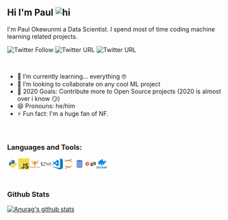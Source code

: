 ## Hi I'm Paul <img src="https://user-images.githubusercontent.com/1303154/88677602-1635ba80-d120-11ea-84d8-d263ba5fc3c0.gif" width="28px" alt="hi">

I'm Paul Okewunmi a Data Scientist. I spend most of time coding machine learning related projects.


![Twitter Follow](https://img.shields.io/twitter/follow/paul_okewunmi?color=1DA1F2&logo=twitter&style=for-the-badge)
![Twitter URL](https://img.shields.io/twitter/url?color=red&label=BLOG&logo=hashnode&style=for-the-badge&url=https%3A%2F%2Fpaulokewunmi.hashnode.dev%2F)
![Twitter URL](https://img.shields.io/twitter/url?color=0077B5&label=LinkedIn&logo=Linkedin&style=for-the-badge&url=https%3A%2F%2Fwww.linkedin.com%2Fin%2Fpaul-okewunmi-a24526171)


</br>

- 🌱 I’m currently learning... everything :nerd_face:
- 👯 I’m looking to collaborate on any cool ML project  
- 🥅 2020 Goals: Contribute more to Open Source projects (2020 is almost over i know :smirk:)
- 😄 Pronouns: he/him
- ⚡ Fun fact: I'm a huge fan of NF.




<br />

### Languages and Tools:

<img align="left" alt="Python" width="26px" src="https://raw.githubusercontent.com/github/explore/80688e429a7d4ef2fca1e82350fe8e3517d3494d/topics/python/python.png" />
<img align="left" alt="JavaScript" width="26px" src="https://raw.githubusercontent.com/github/explore/80688e429a7d4ef2fca1e82350fe8e3517d3494d/topics/javascript/javascript.png" />
<img align="left" alt="Tensorflow" width="26px" src="https://raw.githubusercontent.com/github/explore/80688e429a7d4ef2fca1e82350fe8e3517d3494d/topics/tensorflow/tensorflow.png" />
<img align="left" alt="Flask" width="26px" src="https://raw.githubusercontent.com/github/explore/80688e429a7d4ef2fca1e82350fe8e3517d3494d/topics/flask/flask.png" />
<img align="left" alt="Visual Studio Code" width="26px" src="https://raw.githubusercontent.com/github/explore/80688e429a7d4ef2fca1e82350fe8e3517d3494d/topics/visual-studio-code/visual-studio-code.png" />
<img align="left" alt="Jupyter notebook" width="26px" src="https://raw.githubusercontent.com/github/explore/80688e429a7d4ef2fca1e82350fe8e3517d3494d/topics/jupyter-notebook/jupyter-notebook.png" />
<img align="left" alt="SQL" width="26px" src="https://raw.githubusercontent.com/github/explore/80688e429a7d4ef2fca1e82350fe8e3517d3494d/topics/sql/sql.png" />
<img align="left" alt="Git" width="26px" src="https://raw.githubusercontent.com/github/explore/80688e429a7d4ef2fca1e82350fe8e3517d3494d/topics/git/git.png" />
<img align="left" alt="Docker" width="26px" src="https://raw.githubusercontent.com/github/explore/80688e429a7d4ef2fca1e82350fe8e3517d3494d/topics/docker/docker.png" />

<br />
<br />

[email]: okewunmipaul@yahoo.com
[twitter]: https://twitter.com/paul_okewunmi
[linkedin]: https://www.linkedin.com/in/paul-okewunmi-a24526171

<br />

### Github Stats
[![Anurag's github stats](https://github-readme-stats.vercel.app/api?username=Paulooh007&hide=issues,contribs&count_private=true&show_icons=true&theme=radical)](https://github.com/anuraghazra/github-readme-stats)
